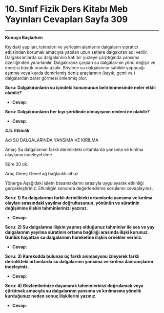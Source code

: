 # 10. Sınıf Fizik Ders Kitabı Meb Yayınları Cevapları Sayfa 309

---

**Konuya Başlarken**

Kıyıdaki yapıları, tekneleri ve yerleşim alanlarını dalgaların yıpratıcı etkisinden korumak amacıyla yapılan uzun setlere dalgakıran adı verilir. Dalgakıranlarda su dalgalarının katı bir yüzeye çarptığında yansıma özelliğinden yararlanılır. Dalgakırana çarpan su dalgalarının yönü değişir ve enerjisi büyük oranda azalır. Böylece su dalgalarının sahilde yapacağı aşınma veya kıyıda demirlemiş deniz araçlarının (kayık, gemi vs.) dalgalardan zarar görmesi önlenmiş olur.

**Soru: Dalgakıranların su içindeki konumunun belirlenmesinde neler etkili olabilir?**

-   **Cevap**:

**Soru: Dalgakıranların her kıyı şeridinde olmayışının nedeni ne olabilir?**

-   **Cevap**:

**4.5. Etkinlik**

Adı SU DALGALARINDA YANSIMA VE KIRILMA

 Amaç Su dalgalarının farklı derinlikteki ortamlarda yansıma ve kırılma olaylarını inceleyebilme

 Süre 30 dk.

 Araç Gereç Genel ağ bağlantılı cihaz

 Yönerge Aşağıdaki işlem basamaklarını sırasıyla uygulayarak etkinliği gerçekleştiriniz. Etkinliğin sonunda değerlendirme sorularını cevaplayınız.

**Soru: 1) Su dalgalarının farklı derinlikteki ortamlarda yansıma ve kırılma olayları sırasındaki yayılma doğrultusunun, yönünün ve süratinin değişimine ilişkin tahminlerinizi yazınız.**

-   **Cevap**:

**Soru: 2) Su dalgalarına ilişkin yapmış olduğunuz tahminler ile ses ve yay dalgalarının yayılma süratinin ortama bağlılığı arasında ilişki kurunuz. Günlük hayattan su dalgalarının hareketine ilişkin örnekler veriniz.**

-   **Cevap**:

**Soru: 3) Karekodda bulunan üç farklı animasyonu izleyerek farklı derinlikteki ortamlarda su dalgalarının yansıma ve kırılma davranışlarını inceleyiniz.**

-   **Cevap**:

**Soru: 4) Gözlemlerinize dayanarak tahminlerinizi doğrulamak veya çürütmek amacıyla su dalgalarının yansıma ve kırılmasına yönelik kurduğunuz neden sonuç ilişkilerini yazınız.**

-   **Cevap**: